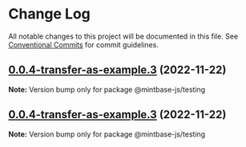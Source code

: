 # Change Log

All notable changes to this project will be documented in this file.
See [Conventional Commits](https://conventionalcommits.org) for commit guidelines.

## [0.0.4-transfer-as-example.3](https://github.com/Mintbase/mintbase-js/compare/v0.0.4-rc23...v0.0.4-transfer-as-example.3) (2022-11-22)

**Note:** Version bump only for package @mintbase-js/testing





## [0.0.4-transfer-as-example.3](https://github.com/Mintbase/mintbase-js/compare/v0.0.4-rc23...v0.0.4-transfer-as-example.3) (2022-11-22)

**Note:** Version bump only for package @mintbase-js/testing
